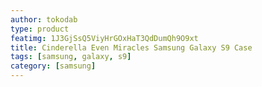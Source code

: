 ```yaml
---
author: tokodab
type: product
featimg: 1J3GjSsQ5ViyHrGOxHaT3QdDumQh9O9xt
title: Cinderella Even Miracles Samsung Galaxy S9 Case
tags: [samsung, galaxy, s9]
category: [samsung]
---
```

